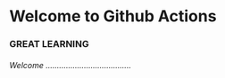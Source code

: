 # Welcome to Github Actions

### GREAT LEARNING
###### Welcome ......................................
